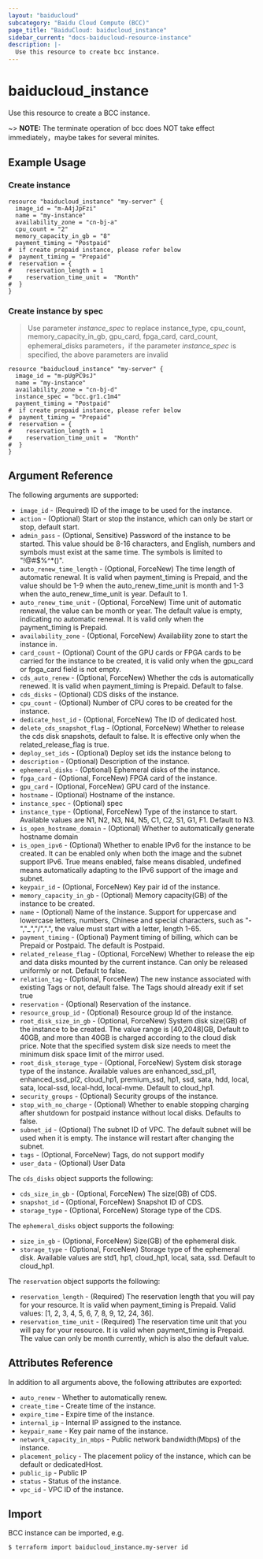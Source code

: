 ```yaml
---
layout: "baiducloud"
subcategory: "Baidu Cloud Compute (BCC)"
page_title: "BaiduCloud: baiducloud_instance"
sidebar_current: "docs-baiducloud-resource-instance"
description: |-
  Use this resource to create bcc instance.
---
```


# baiducloud_instance

Use this resource to create a BCC instance.

~> **NOTE:** The terminate operation of bcc does NOT take effect immediately，maybe takes for several minites.

## Example Usage

### Create instance
```hcl
resource "baiducloud_instance" "my-server" {
  image_id = "m-A4jJpFzi"
  name = "my-instance"
  availability_zone = "cn-bj-a"
  cpu_count = "2"
  memory_capacity_in_gb = "8"
  payment_timing = "Postpaid"
#  if create prepaid instance, please refer below
#  payment_timing = "Prepaid"
#  reservation = {
#    reservation_length = 1
#    reservation_time_unit =  "Month"
#  }
}
```

### Create instance by spec
> Use parameter *instance_spec* to replace instance_type, cpu_count, memory_capacity_in_gb, gpu_card, fpga_card, card_count, ephemeral_disks parameters，if the parameter *instance_spec* is specified, the above parameters are invalid
```hcl
resource "baiducloud_instance" "my-server" {
  image_id = "m-pUgPC9sJ"
  name = "my-instance"
  availability_zone = "cn-bj-d"
  instance_spec = "bcc.gr1.c1m4"
  payment_timing = "Postpaid"
#  if create prepaid instance, please refer below
#  payment_timing = "Prepaid"
#  reservation = {
#    reservation_length = 1
#    reservation_time_unit =  "Month"
#  }
}
```

## Argument Reference

The following arguments are supported:

* `image_id` - (Required) ID of the image to be used for the instance.
* `action` - (Optional) Start or stop the instance, which can only be start or stop, default start.
* `admin_pass` - (Optional, Sensitive) Password of the instance to be started. This value should be 8-16 characters, and English, numbers and symbols must exist at the same time. The symbols is limited to "!@#$%^*()".
* `auto_renew_time_length` - (Optional, ForceNew) The time length of automatic renewal. It is valid when payment_timing is Prepaid, and the value should be 1-9 when the auto_renew_time_unit is month and 1-3 when the auto_renew_time_unit is year. Default to 1.
* `auto_renew_time_unit` - (Optional, ForceNew) Time unit of automatic renewal, the value can be month or year. The default value is empty, indicating no automatic renewal. It is valid only when the payment_timing is Prepaid.
* `availability_zone` - (Optional, ForceNew) Availability zone to start the instance in.
* `card_count` - (Optional) Count of the GPU cards or FPGA cards to be carried for the instance to be created, it is valid only when the gpu_card or fpga_card field is not empty.
* `cds_auto_renew` - (Optional, ForceNew) Whether the cds is automatically renewed. It is valid when payment_timing is Prepaid. Default to false.
* `cds_disks` - (Optional) CDS disks of the instance.
* `cpu_count` - (Optional) Number of CPU cores to be created for the instance.
* `dedicate_host_id` - (Optional, ForceNew) The ID of dedicated host.
* `delete_cds_snapshot_flag` - (Optional, ForceNew) Whether to release the cds disk snapshots, default to false. It is effective only when the related_release_flag is true.
* `deploy_set_ids` - (Optional) Deploy set ids the instance belong to
* `description` - (Optional) Description of the instance.
* `ephemeral_disks` - (Optional) Ephemeral disks of the instance.
* `fpga_card` - (Optional, ForceNew) FPGA card of the instance.
* `gpu_card` - (Optional, ForceNew) GPU card of the instance.
* `hostname` - (Optional) Hostname of the instance.
* `instance_spec` - (Optional) spec
* `instance_type` - (Optional, ForceNew) Type of the instance to start. Available values are N1, N2, N3, N4, N5, C1, C2, S1, G1, F1. Default to N3.
* `is_open_hostname_domain` - (Optional) Whether to automatically generate hostname domain
* `is_open_ipv6` - (Optional) Whether to enable IPv6 for the instance to be created. It can be enabled only when both the image and the subnet support IPv6. True means enabled, false means disabled, undefined means automatically adapting to the IPv6 support of the image and subnet.
* `keypair_id` - (Optional, ForceNew) Key pair id of the instance.
* `memory_capacity_in_gb` - (Optional) Memory capacity(GB) of the instance to be created.
* `name` - (Optional) Name of the instance. Support for uppercase and lowercase letters, numbers, Chinese and special characters, such as "-","_","/",".", the value must start with a letter, length 1-65.
* `payment_timing` - (Optional) Payment timing of billing, which can be Prepaid or Postpaid. The default is Postpaid.
* `related_release_flag` - (Optional, ForceNew) Whether to release the eip and data disks mounted by the current instance. Can only be released uniformly or not. Default to false.
* `relation_tag` - (Optional, ForceNew) The new instance associated with existing Tags or not, default false. The Tags should already exit if set true
* `reservation` - (Optional) Reservation of the instance.
* `resource_group_id` - (Optional) Resource group Id of the instance.
* `root_disk_size_in_gb` - (Optional, ForceNew) System disk size(GB) of the instance to be created. The value range is [40,2048]GB, Default to 40GB, and more than 40GB is charged according to the cloud disk price. Note that the specified system disk size needs to meet the minimum disk space limit of the mirror used.
* `root_disk_storage_type` - (Optional, ForceNew) System disk storage type of the instance. Available values are enhanced_ssd_pl1, enhanced_ssd_pl2, cloud_hp1, premium_ssd, hp1, ssd, sata, hdd, local, sata, local-ssd, local-hdd, local-nvme. Default to cloud_hp1.
* `security_groups` - (Optional) Security groups of the instance.
* `stop_with_no_charge` - (Optional) Whether to enable stopping charging after shutdown for postpaid instance without local disks. Defaults to false.
* `subnet_id` - (Optional) The subnet ID of VPC. The default subnet will be used when it is empty. The instance will restart after changing the subnet.
* `tags` - (Optional, ForceNew) Tags, do not support modify
* `user_data` - (Optional) User Data

The `cds_disks` object supports the following:

* `cds_size_in_gb` - (Optional, ForceNew) The size(GB) of CDS.
* `snapshot_id` - (Optional, ForceNew) Snapshot ID of CDS.
* `storage_type` - (Optional, ForceNew) Storage type of the CDS.

The `ephemeral_disks` object supports the following:

* `size_in_gb` - (Optional, ForceNew) Size(GB) of the ephemeral disk.
* `storage_type` - (Optional, ForceNew) Storage type of the ephemeral disk. Available values are std1, hp1, cloud_hp1, local, sata, ssd. Default to cloud_hp1.

The `reservation` object supports the following:

* `reservation_length` - (Required) The reservation length that you will pay for your resource. It is valid when payment_timing is Prepaid. Valid values: [1, 2, 3, 4, 5, 6, 7, 8, 9, 12, 24, 36].
* `reservation_time_unit` - (Required) The reservation time unit that you will pay for your resource. It is valid when payment_timing is Prepaid. The value can only be month currently, which is also the default value.

## Attributes Reference

In addition to all arguments above, the following attributes are exported:

* `auto_renew` - Whether to automatically renew.
* `create_time` - Create time of the instance.
* `expire_time` - Expire time of the instance.
* `internal_ip` - Internal IP assigned to the instance.
* `keypair_name` - Key pair name of the instance.
* `network_capacity_in_mbps` - Public network bandwidth(Mbps) of the instance.
* `placement_policy` - The placement policy of the instance, which can be default or dedicatedHost.
* `public_ip` - Public IP
* `status` - Status of the instance.
* `vpc_id` - VPC ID of the instance.


## Import

BCC instance can be imported, e.g.

```hcl
$ terraform import baiducloud_instance.my-server id
```

